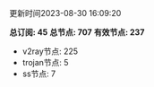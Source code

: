 更新时间2023-08-30 16:09:20

**总订阅: 45**
**总节点: 707**
**有效节点: 237**
- v2ray节点: 225
- trojan节点: 5
- ss节点: 7
